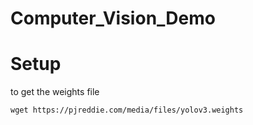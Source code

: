 # Computer_Vision_Demo

# Setup
to get the weights file
```
wget https://pjreddie.com/media/files/yolov3.weights
```